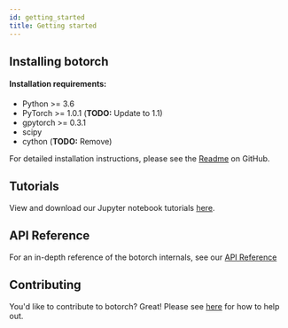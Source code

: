 ```yaml
---
id: getting_started
title: Getting started
---
```


## Installing botorch

#### Installation requirements:

- Python >= 3.6
- PyTorch >= 1.0.1 (**TODO:** Update to 1.1)
- gpytorch >= 0.3.1
- scipy
- cython (**TODO:** Remove)

For detailed installation instructions, please see the
[Readme](https://github.com/facebookexternal/botorch/blob/master/README.md)
on GitHub.


## Tutorials

View and download our Jupyter notebook tutorials [here](../tutorials).


## API Reference

For an in-depth reference of the botorch internals, see our
[API Reference](../api)


## Contributing

You'd like to contribute to botorch? Great! Please see
[here](https://github.com/facebookexternal/botorch/blob/master/CONTRIBUTING.md)
for how to help out.

